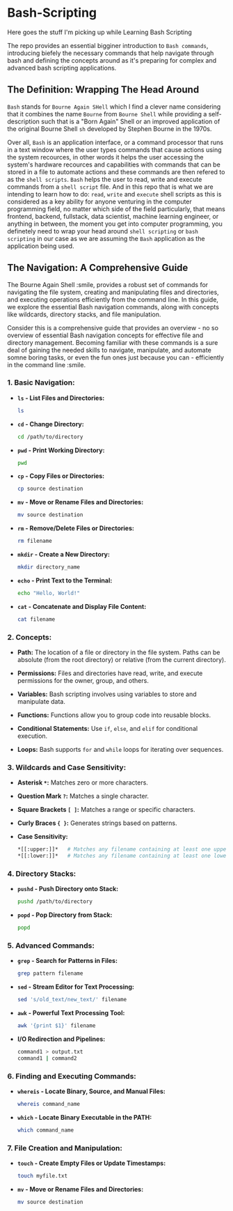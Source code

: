 # Bash-Scripting
Here goes the stuff I'm picking up while Learning Bash Scripting

The repo provides an essential bigginer introduction to `Bash commands`, introducing biefely the necessary commands that help navigate through bash and defining the concepts around as it's preparing for complex and advanced bash scripting applications. 


## The Definition: Wrapping The Head Around

`Bash` stands for `Bourne Again SHell` which I find a clever name considering that it combines the name `Bourne` from  `Bourne Shell` while providing a self-description such that is a "Born Again" Shell or an improved application of the original Bourne Shell `sh` developed by Stephen Bourne in the 1970s. 

Over all, `Bash` is an application interface, or a command processor that runs in a text window where the user types commands that cause actions using the system recources, in other words it helps the user accessing the system's hardware recources and capabilities with commands that can be stored in a file to automate actions and these commands are then refered to as the `shell scripts`. `Bash` helps the user to read, write and execute commands from a `shell script` file. And in this repo that is what we are intending to learn how to do: `read`, `write` and `execute` shell scripts as this is considered as a key ability for anyone venturing in the computer programming field, no matter which side of the field particularly, that means frontend, backend, fullstack, data scientist, machine learning engineer, or anything in between, the moment you get into computer programming, you definetely need to wrap your head around `shell scripting` or `bash scripting` in our case as we are assuming the `Bash` application as the application being used.


## The Navigation: A Comprehensive Guide

The Bourne Again Shell :smile, provides a robust set of commands for navigating the file system, creating and manipulating files and directories, and executing operations efficiently from the command line. In this guide, we explore the essential Bash navigation commands, along with concepts like wildcards, directory stacks, and file manipulation.

Consider this is a comprehensive guide that provides an overview - no so overview of essential Bash navigation concepts for effective file and directory management. Becoming familiar with these commands is a sure deal of gaining the needed skills to navigate, manipulate, and automate somne boring tasks, or even the fun ones just because you can - efficiently in the command line :smile.

### **1. Basic Navigation:**

- **`ls` - List Files and Directories:**
  ```bash
  ls
  ```

- **`cd` - Change Directory:**
  ```bash
  cd /path/to/directory
  ```

- **`pwd` - Print Working Directory:**
  ```bash
  pwd
  ```

- **`cp` - Copy Files or Directories:**
  ```bash
  cp source destination
  ```

- **`mv` - Move or Rename Files and Directories:**
  ```bash
  mv source destination
  ```

- **`rm` - Remove/Delete Files or Directories:**
  ```bash
  rm filename
  ```

- **`mkdir` - Create a New Directory:**
  ```bash
  mkdir directory_name
  ```

- **`echo` - Print Text to the Terminal:**
  ```bash
  echo "Hello, World!"
  ```

- **`cat` - Concatenate and Display File Content:**
  ```bash
  cat filename
  ```


### **2. Concepts:**

- **Path:** The location of a file or directory in the file system. Paths can be absolute (from the root directory) or relative (from the current directory).

- **Permissions:** Files and directories have read, write, and execute permissions for the owner, group, and others.

- **Variables:** Bash scripting involves using variables to store and manipulate data.

- **Functions:** Functions allow you to group code into reusable blocks.

- **Conditional Statements:** Use `if`, `else`, and `elif` for conditional execution.

- **Loops:** Bash supports `for` and `while` loops for iterating over sequences.

### **3. Wildcards and Case Sensitivity:**

- **Asterisk `*`:** Matches zero or more characters.
- **Question Mark `?`:** Matches a single character.
- **Square Brackets `[ ]`:** Matches a range or specific characters.
- **Curly Braces `{ }`:** Generates strings based on patterns.

- **Case Sensitivity:**
  ```bash
  *[[:upper:]]*   # Matches any filename containing at least one uppercase letter
  *[[:lower:]]*   # Matches any filename containing at least one lowercase letter
  ```

### **4. Directory Stacks:**

- **`pushd` - Push Directory onto Stack:**
  ```bash
  pushd /path/to/directory
  ```

- **`popd` - Pop Directory from Stack:**
  ```bash
  popd
  ```

### **5. Advanced Commands:**

- **`grep` - Search for Patterns in Files:**
  ```bash
  grep pattern filename
  ```

- **`sed` - Stream Editor for Text Processing:**
  ```bash
  sed 's/old_text/new_text/' filename
  ```

- **`awk` - Powerful Text Processing Tool:**
  ```bash
  awk '{print $1}' filename
  ```

- **I/O Redirection and Pipelines:**
  ```bash
  command1 > output.txt
  command1 | command2
  ```

### **6. Finding and Executing Commands:**

- **`whereis` - Locate Binary, Source, and Manual Files:**
  ```bash
  whereis command_name
  ```

- **`which` - Locate Binary Executable in the PATH:**
  ```bash
  which command_name
  ```

### **7. File Creation and Manipulation:**

- **`touch` - Create Empty Files or Update Timestamps:**
  ```bash
  touch myfile.txt
  ```

- **`mv` - Move or Rename Files and Directories:**
  ```bash
  mv source destination
  ```
